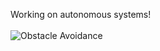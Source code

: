 Working on autonomous systems!
<br />
<br />
![Obstacle Avoidance](https://github.com/reuben-thomas/fyp-moovita/blob/master/screenshots/obstacle_avoidance.gif)
